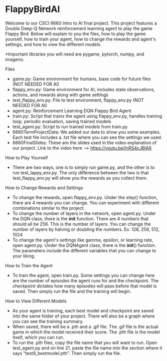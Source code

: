 # FlappyBirdAI

Welcome to our CSCI 6660 Intro to AI final project. This project features a Double Deep-Q Network reinforcement learning agent to play the game Flappy Bird.
Below will explain to you the files, how to play the game yourself, how to train your agent, how to change the rewards and agent's settings, and how to view the different models.

*Important libraries you will need are pygame, pytorch, numpy, and imagerio.

Files
- game.py: Game environment for humans, base code for future files (NOT NEEDED FOR AI)
- flappy_env.py: Game environment for AI, includes state observations, actions, and rewards along with game settings
- test_flappy_env.py: File to test environment, flappy_env.py (NOT NEEDED FOR AI)
- agent.py: Reinforcement Learning DQN Flappy Bird Agent
- train.py: Script that trains the agent using flappy_env.py, handles training loop, periodic evaluation, saving trained models
- test_agent.py: Script to run trained models from train.py
- 6660TermProjectData: We added our data to show you some examples. Each test file includes a .txt file where you can see the settings we used.
- 6660FinalSlides: These are the slides used in the video explanation of our project. Link to the video here --> https://youtu.be/lnRS4cJBlA8

How to Play Yourself
- There are two ways, one is to simply run game.py, and the other is to run test_lappy_env.py. The only difference between the two is that test_flappy_env.py will show you the rewards as you collect them.

How to Change Rewards and Settings
- To change the rewards, open flappy_env.py. Under the step() function, there are 4 rewards you can change. You can experiment with different combinations similar to the project.
- To change the number of layers in the network, open agent.py. Under the DQN class, there is the __init__ function. There are 4 numbers that should all be 256. This is the number of layers.
  You can change the number of layers by halving or doubling the numbers. Ex. 128, 256, 512, 1024 
- To change the agent's settings like gamma, epsilon, or learning rate, open agent.py. Under the DQNAgent class, there is the __init__() function. The parameters include the different variables
  that you can change to your liking.

How to Train the Agent
- To train the agent, open train.py. Some settings you can change here are the number of episodes the agent runs for and the checkpoint. The checkpoint dictates how many episodes will pass before
  that model is saved. Then simply run the file and the training will begin.

How to View Different Models
- As your agent is training, each best model and checkpoint are saved into the same folder of your project. There will also be a graph where you can see the training summary.
- When saved, there will be a .pth and a .gif file. The .gif file is the actual game in which the model received their score. The .pth file is the model itself, which you can run.
- To run the .pth files, copy the file name that you will want to run. Open test_agent.py and on line 21, paste the file name into the section where it says "test9_bestmodel.pth". Then simply run the file.
